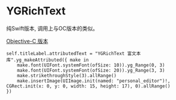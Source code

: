 # YGRichText
纯Swift版本, 调用上与OC版本的类似。

[Objective-C 版本](https://github.com/DaverZhou/YGRichText)

```
self.titleLabel.attributedText = "YGRichText 富文本库".yg_makeAttributed({ make in
    make.font(UIFont.systemFont(ofSize: 10)).yg_Range(0, 3)
    make.font(UIFont.systemFont(ofSize: 20)).yg_Range(3, 3)
    make.strikethroughStyle(3).allRange()
    make.insertImage(UIImage.init(named: "personal_editor")!, CGRect.init(x: 0, y: 0, width: 15, height: 17), 0).allRange()
})

```

